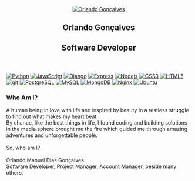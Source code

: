 

<div class="profile">
  <section class="wrapper">
    <header id="header">
      <a href="#">
        <img src="./assets/images/avatar.png" alt="Orlando Gonçalves" id="avatar">
      </a>
      <h1>Orlando Gonçalves</h1>
      <h2>Software Developer</h2>
    </header>
  </section>
</div>

<div class="tech_stack">
  <a href="https://python.org" target="_blank"><img src="./assets/images/python-logo.ico" alt="Python"></a>
  <a href="https://developer.mozilla.org/en-US/docs/Web/JavaScript" target="_blank"><img src="./assets/images/js-logo.jpg" alt="JavaScript"></a>
  <a href="https://www.djangoproject.com/" target="_blank"><img src="./assets/images/django-logo.png" alt="Django"></a>
  <a href="https://expressjs.com/" target="_blank"><img src="./assets/images/express-logo.png" alt="Express"></a>
  <a href="https://nodejs.org/en/" target="_blank"><img src="./assets/images/nodejs-logo.png" alt="Nodejs"></a>
  <a href="https://developer.mozilla.org/en-US/docs/Web/CSS" target="_blank"><img src="./assets/images/css3-logo.png" alt="CSS3"></a>
  <a href="https://developer.mozilla.org/en-US/docs/Learn/HTML" target="_blank"><img src="./assets/images/html5-logo.png" alt="HTML5"></a>
  <a href="https://git-scm.com/" target="_blank"><img src="./assets/images/git-logo.png" alt="git"></a>
  <a href="https://www.postgresql.org/" target="_blank"><img src="./assets/images/postgresql-logo.svg" alt="PostgreSQL"></a>
  <a href="https://www.mysql.com/" target="_blank"><img src="./assets/images/mysql-logo.png" alt="MySQL"></a>
  <a href="https://www.mongodb.com/" target="_blank"><img src="./assets/images/mongodb-logo.jpeg" alt="MongoDB"></a>
  <a href="https://www.nginx.com/" target="_blank"><img src="./assets/images/nginx-logo.png" alt="Nginx"></a>
  <a href="https://www.ubuntu.com/" target="_blank"><img src="./assets/images/ubuntu-logo.png" alt="Ubuntu"></a>
</div>
<h3>
  <strong>Who Am I?</strong>
</h3>
<p>
  A human being in love with life and inspired by beauty in a restless struggle to find out what makes my heart beat. <br>
  By chance, like the best things in life, I found coding and building solutions in the media sphere brought me the fire which guided me through amazing adventures and unforgettable people. <br> <br>
  So, who am I? <br> <br>
  Orlando Manuel Dias Gonçalves <br>
  Software Developer, Project Manager, Account Manager, beside many others.
</p>


